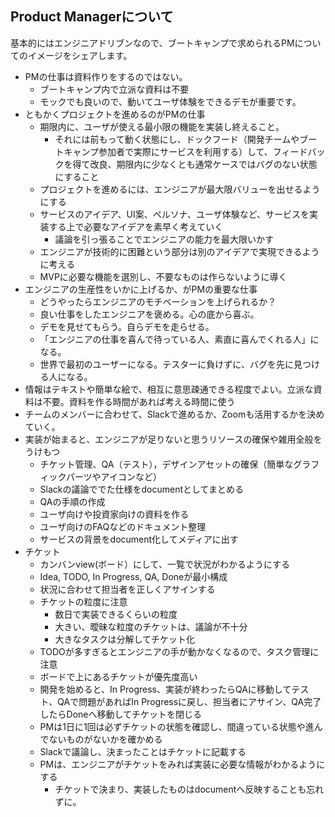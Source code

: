 ## Product Managerについて

基本的にはエンジニアドリブンなので、ブートキャンプで求められるPMについてのイメージをシェアします。
- PMの仕事は資料作りをするのではない。
  - ブートキャンプ内で立派な資料は不要
  - モックでも良いので、動いてユーザ体験をできるデモが重要です。
- ともかくプロジェクトを進めるのがPMの仕事
  - 期限内に、ユーザが使える最小限の機能を実装し終えること。
    - それには前もって動く状態にし、ドックフード（開発チームやブートキャンプ参加者で実際にサービスを利用する）して、フィードバックを得て改良、期限内に少なくとも通常ケースではバグのない状態にすること
  - プロジェクトを進めるには、エンジニアが最大限バリューを出せるようにする
  - サービスのアイデア、UI案、ペルソナ、ユーザ体験など、サービスを実装する上で必要なアイデアを素早く考えていく
    - 議論を引っ張ることでエンジニアの能力を最大限いかす
  - エンジニアが技術的に困難という部分は別のアイデアで実現できるように考える
  - MVPに必要な機能を選別し、不要なものは作らないように導く
- エンジニアの生産性をいかに上げるか、がPMの重要な仕事
  - どうやったらエンジニアのモチベーションを上げられるか？
  - 良い仕事をしたエンジニアを褒める。心の底から喜ぶ。
  - デモを見せてもらう。自らデモを走らせる。
  - 「エンジニアの仕事を喜んで待っている人、素直に喜んでくれる人」になる。
  - 世界で最初のユーザーになる。テスターに負けずに、バグを先に見つける人になる。
- 情報はテキストや簡単な絵で、相互に意思疎通できる程度でよい。立派な資料は不要。資料を作る時間があれば考える時間に使う
- チームのメンバーに合わせて、Slackで進めるか、Zoomも活用するかを決めていく。
- 実装が始まると、エンジニアが足りないと思うリソースの確保や雑用全般をうけもつ
  - チケット管理、QA（テスト），デザインアセットの確保（簡単なグラフィックパーツやアイコンなど）
  - Slackの議論ででた仕様をdocumentとしてまとめる
  - QAの手順の作成
  - ユーザ向けや投資家向けの資料を作る
  - ユーザ向けのFAQなどのドキュメント整理
  - サービスの背景をdocument化してメディアに出す
- チケット
  - カンバンview(ボード）にして、一覧で状況がわかるようにする
  - Idea, TODO, In Progress, QA, Doneが最小構成
  - 状況に合わせて担当者を正しくアサインする
  - チケットの粒度に注意
    - 数日で実装できるくらいの粒度
    - 大きい、曖昧な粒度のチケットは、議論が不十分
    - 大きなタスクは分解してチケット化
  - TODOが多すぎるとエンジニアの手が動かなくなるので、タスク管理に注意
  - ボードで上にあるチケットが優先度高い
  - 開発を始めると、In Progress、実装が終わったらQAに移動してテスト、QAで問題があればIn Progressに戻し、担当者にアサイン、QA完了したらDoneへ移動してチケットを閉じる
  - PMは1日に1回は必ずチケットの状態を確認し、間違っている状態や進んでないものがないかを確かめる
  - Slackで議論し、決まったことはチケットに記載する
  - PMは、エンジニアがチケットをみれば実装に必要な情報がわかるようにする
    - チケットで決まり、実装したものはdocumentへ反映することも忘れずに。
